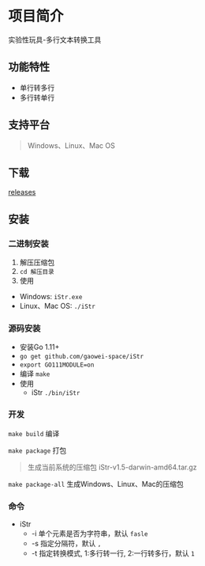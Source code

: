 # 项目简介
实验性玩具-多行文本转换工具

## 功能特性
* 单行转多行
* 多行转单行

## 支持平台
> Windows、Linux、Mac OS

## 下载
[releases](https://github.com/gaowei-space/iStr/releases)

## 安装

###  二进制安装
1. 解压压缩包  
2. `cd 解压目录`
3. 使用
  * Windows: `iStr.exe`
  * Linux、Mac OS:  `./iStr`

### 源码安装
- 安装Go 1.11+
- `go get github.com/gaowei-space/iStr`
- `export GO111MODULE=on`
- 编译 `make`
- 使用
    * iStr `./bin/iStr`

### 开发
`make build` 编译

`make package` 打包
> 生成当前系统的压缩包 iStr-v1.5-darwin-amd64.tar.gz

`make package-all` 生成Windows、Linux、Mac的压缩包

### 命令
* iStr
    * -i 单个元素是否为字符串，默认 `fasle`
    * -s 指定分隔符，默认 `,`
    * -t 指定转换模式, 1:多行转一行, 2:一行转多行，默认 `1`